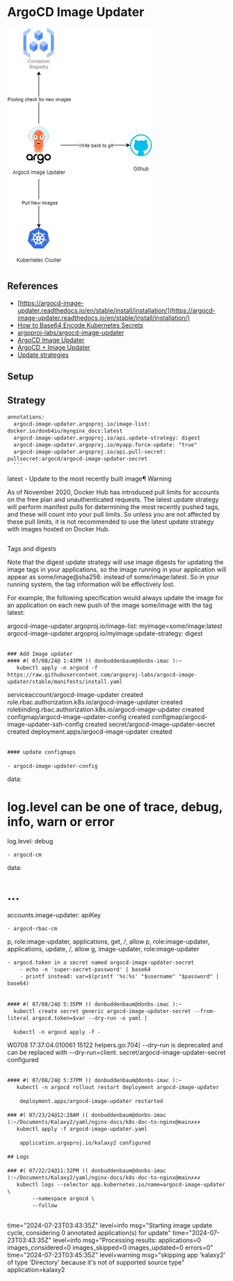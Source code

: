 # ArgoCD Image Updater

![alt text](image.png)

## References

 - [https://argocd-image-updater.readthedocs.io/en/stable/install/installation/](https://argocd-image-updater.readthedocs.io/en/stable/install/installation/)
 - [How to Base64 Encode Kubernetes Secrets](https://www.cloudytuts.com/tutorials/kubernetes/how-to-base64-encode-kubernetes-secrets/)
 - [argoproj-labs/argocd-image-updater](https://github.com/argoproj-labs/argocd-image-updater/tree/master/config)
 - [ArgoCD Image Updater](https://medium.com/@topahadzi/argocd-image-updater-c169697b2072)
 - [ArgoCD + Image Updater](https://medium.com/@jerome.decoster/argocd-image-updater-56cd94651393)
 - [Update strategies](https://argocd-image-updater.readthedocs.io/en/stable/basics/update-strategies/)

## Setup

## Strategy

  ```
  annotations:
    argocd-image-updater.argoproj.io/image-list: docker.io/donb4iu/mynginx_docs:latest
    argocd-image-updater.argoproj.io/api.update-strategy: digest
    argocd-image-updater.argoproj.io/myapp.force-update: "true"
    argocd-image-updater.argoproj.io/api.pull-secret: pullsecret:argocd/argocd-image-updater-secret
    ```

```
latest - Update to the most recently built image¶
Warning

As of November 2020, Docker Hub has introduced pull limits for accounts on the free plan and unauthenticated requests. The latest update strategy will perform manifest pulls for determining the most recently pushed tags, and these will count into your pull limits. So unless you are not affected by these pull limits, it is not recommended to use the latest update strategy with images hosted on Docker Hub.
```

```
Tags and digests

Note that the digest update strategy will use image digests for updating the image tags in your applications, so the image running in your application will appear as some/image@sha256:<somelonghashstring> instead of some/image:latest. So in your running system, the tag information will be effectively lost.

For example, the following specification would always update the image for an application on each new push of the image some/image with the tag latest:


argocd-image-updater.argoproj.io/image-list: myimage=some/image:latest
argocd-image-updater.argoproj.io/myimage.update-strategy: digest
```

### Add Image updater
#### #( 07/08/24@ 1:43PM )( donbuddenbaum@donbs-imac ):~
   kubectl apply -n argocd -f https://raw.githubusercontent.com/argoproj-labs/argocd-image-updater/stable/manifests/install.yaml

```
serviceaccount/argocd-image-updater created
role.rbac.authorization.k8s.io/argocd-image-updater created
rolebinding.rbac.authorization.k8s.io/argocd-image-updater created
configmap/argocd-image-updater-config created
configmap/argocd-image-updater-ssh-config created
secret/argocd-image-updater-secret created
deployment.apps/argocd-image-updater created
```

#### update configmaps

- argocd-image-updater-config
```
data:
  # log.level can be one of trace, debug, info, warn or error
  log.level: debug
  ```
- argocd-cm
```
data:
  # ...
  accounts.image-updater: apiKey
  ```
- argocd-rbac-cm
```
p, role:image-updater, applications, get, */*, allow
p, role:image-updater, applications, update, */*, allow
g, image-updater, role:image-updater
```
- argocd.token in a secret named argocd-image-updater-secret
    - echo -n 'super-secret-password' | base64
    - printf instead: var=$(printf '%s:%s' "$username" "$password" | base64)


#### #( 07/08/24@ 5:35PM )( donbuddenbaum@donbs-imac ):~
  kubectl create secret generic argocd-image-updater-secret --from-literal argocd.token=$var --dry-run -o yaml |
  
  kubectl -n argocd apply -f -
```
W0708 17:37:04.010061   15122 helpers.go:704] --dry-run is deprecated and can be replaced with --dry-run=client.
secret/argocd-image-updater-secret configured
```

#### #( 07/08/24@ 5:37PM )( donbuddenbaum@donbs-imac ):~
   kubectl -n argocd rollout restart deployment argocd-image-updater

    deployment.apps/argocd-image-updater restarted

### #( 07/23/24@12:28AM )( donbuddenbaum@donbs-imac ):~/Documents/Kalaxy2/yaml/nginx-docs/k8s-doc-to-nginx@main✗✗✗
   kubectl apply -f argocd-image-updater.yaml

    application.argoproj.io/kalaxy2 configured

## Logs

### #( 07/22/24@11:32PM )( donbuddenbaum@donbs-imac ):~/Documents/Kalaxy2/yaml/nginx-docs/k8s-doc-to-nginx@main✗✗✗
   kubectl logs --selector app.kubernetes.io/name=argocd-image-updater \
        --namespace argocd \
        --follow


```
time="2024-07-23T03:43:35Z" level=info msg="Starting image update cycle, considering 0 annotated application(s) for update"
time="2024-07-23T03:43:35Z" level=info msg="Processing results: applications=0 images_considered=0 images_skipped=0 images_updated=0 errors=0"
time="2024-07-23T03:45:35Z" level=warning msg="skipping app 'kalaxy2' of type 'Directory' because it's not of supported source type" application=kalaxy2
